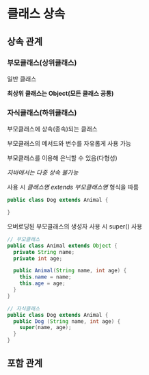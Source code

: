 # 클래스 상속
## 상속 관계

### 부모클래스(상위클래스)

일반 클래스

**최상위 클래스는 Object(모든 클래스 공통)**
### 자식클래스(하위클래스)

부모클래스에 상속(종속)되는 클래스

부모클래스의 메서드와 변수를 자유롭게 사용 가능

부모클래스를 이용해 은닉할 수 있음(다형성)

*자바에서는 다중 상속 불가능*

사용 시 *클래스명 extends 부모클래스명* 형식을 따름
```java
public class Dog extends Animal {

}
```
오버로딩된 부모클래스의 생성자 사용 시 super() 사용
```java
// 부모클래스
public class Animal extends Object {
  private String name;
  private int age;

  public Animal(String name, int age) {
    this.name = name;
    this.age = age;
  }
}

// 자식클래스
public class Dog extends Animal {
  public Dog (String name, int age) {
    super(name, age);
  }
}
```
## 포함 관계

